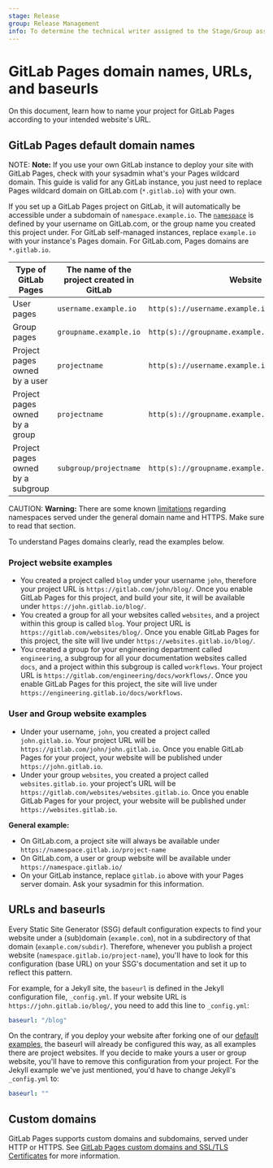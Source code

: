 ```yaml
---
stage: Release
group: Release Management
info: To determine the technical writer assigned to the Stage/Group associated with this page, see https://about.gitlab.com/handbook/engineering/ux/technical-writing/#designated-technical-writers
---
```


# GitLab Pages domain names, URLs, and baseurls

On this document, learn how to name your project for GitLab Pages
according to your intended website's URL.

## GitLab Pages default domain names

NOTE: **Note:**
If you use your own GitLab instance to deploy your
site with GitLab Pages, check with your sysadmin what's your
Pages wildcard domain. This guide is valid for any GitLab instance,
you just need to replace Pages wildcard domain on GitLab.com
(`*.gitlab.io`) with your own.

If you set up a GitLab Pages project on GitLab,
it will automatically be accessible under a
subdomain of `namespace.example.io`.
The [`namespace`](../../group/index.md#namespaces)
is defined by your username on GitLab.com,
or the group name you created this project under.
For GitLab self-managed instances, replace `example.io`
with your instance's Pages domain. For GitLab.com,
Pages domains are `*.gitlab.io`.

| Type of GitLab Pages | The name of the project created in GitLab | Website URL |
| -------------------- | ------------ | ----------- |
| User pages  | `username.example.io`  | `http(s)://username.example.io`  |
| Group pages | `groupname.example.io` | `http(s)://groupname.example.io` |
| Project pages owned by a user  | `projectname` | `http(s)://username.example.io/projectname` |
| Project pages owned by a group | `projectname` | `http(s)://groupname.example.io/projectname`|
| Project pages owned by a subgroup | `subgroup/projectname` | `http(s)://groupname.example.io/subgroup/projectname`|

CAUTION: **Warning:**
There are some known [limitations](introduction.md#limitations)
regarding namespaces served under the general domain name and HTTPS.
Make sure to read that section.

To understand Pages domains clearly, read the examples below.

### Project website examples

- You created a project called `blog` under your username `john`,
  therefore your project URL is `https://gitlab.com/john/blog/`.
  Once you enable GitLab Pages for this project, and build your site,
  it will be available under `https://john.gitlab.io/blog/`.
- You created a group for all your websites called `websites`,
  and a project within this group is called `blog`. Your project
  URL is `https://gitlab.com/websites/blog/`. Once you enable
  GitLab Pages for this project, the site will live under
  `https://websites.gitlab.io/blog/`.
- You created a group for your engineering department called `engineering`,
  a subgroup for all your documentation websites called `docs`,
  and a project within this subgroup is called `workflows`. Your project
  URL is `https://gitlab.com/engineering/docs/workflows/`. Once you enable
  GitLab Pages for this project, the site will live under
  `https://engineering.gitlab.io/docs/workflows`.

### User and Group website examples

- Under your username, `john`, you created a project called
  `john.gitlab.io`. Your project URL will be `https://gitlab.com/john/john.gitlab.io`.
  Once you enable GitLab Pages for your project, your website
  will be published under `https://john.gitlab.io`.
- Under your group `websites`, you created a project called
  `websites.gitlab.io`. your project's URL will be `https://gitlab.com/websites/websites.gitlab.io`.
  Once you enable GitLab Pages for your project,
  your website will be published under `https://websites.gitlab.io`.

**General example:**

- On GitLab.com, a project site will always be available under
  `https://namespace.gitlab.io/project-name`
- On GitLab.com, a user or group website will be available under
  `https://namespace.gitlab.io/`
- On your GitLab instance, replace `gitlab.io` above with your
  Pages server domain. Ask your sysadmin for this information.

## URLs and baseurls

Every Static Site Generator (SSG) default configuration expects
to find your website under a (sub)domain (`example.com`), not
in a subdirectory of that domain (`example.com/subdir`). Therefore,
whenever you publish a project website (`namespace.gitlab.io/project-name`),
you'll have to look for this configuration (base URL) on your SSG's
documentation and set it up to reflect this pattern.

For example, for a Jekyll site, the `baseurl` is defined in the Jekyll
configuration file, `_config.yml`. If your website URL is
`https://john.gitlab.io/blog/`, you need to add this line to `_config.yml`:

```yaml
baseurl: "/blog"
```

On the contrary, if you deploy your website after forking one of
our [default examples](https://gitlab.com/pages), the baseurl will
already be configured this way, as all examples there are project
websites. If you decide to make yours a user or group website, you'll
have to remove this configuration from your project. For the Jekyll
example we've just mentioned, you'd have to change Jekyll's `_config.yml` to:

```yaml
baseurl: ""
```

## Custom domains

GitLab Pages supports custom domains and subdomains, served under HTTP or HTTPS.
See [GitLab Pages custom domains and SSL/TLS Certificates](custom_domains_ssl_tls_certification/index.md) for more information.
